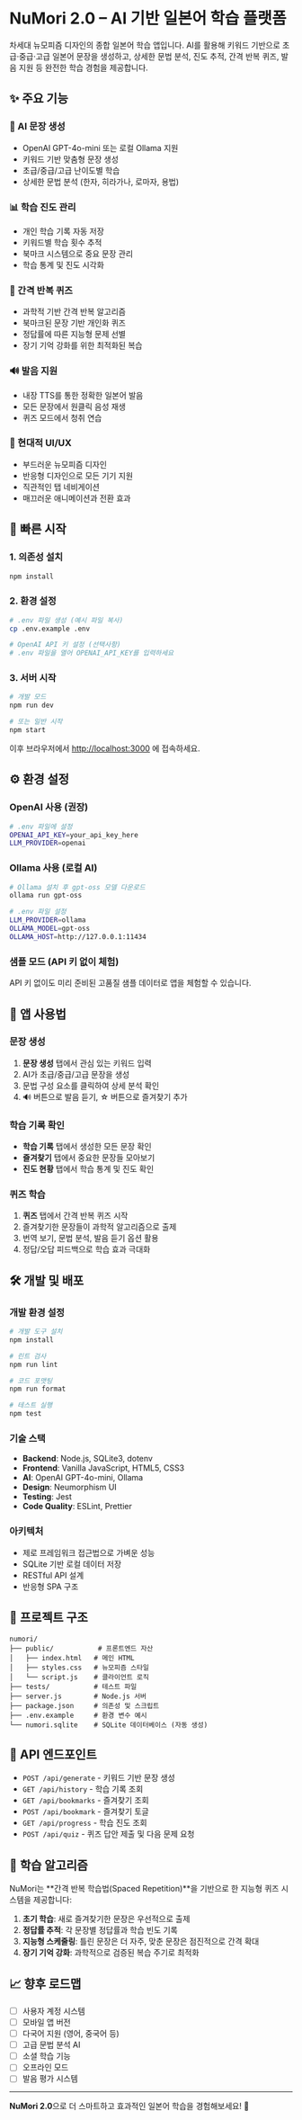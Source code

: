 # NuMori 2.0 – AI 기반 일본어 학습 플랫폼

차세대 뉴모피즘 디자인의 종합 일본어 학습 앱입니다. AI를 활용해 키워드 기반으로 초급·중급·고급 일본어 문장을 생성하고, 상세한 문법 분석, 진도 추적, 간격 반복 퀴즈, 발음 지원 등 완전한 학습 경험을 제공합니다.

## ✨ 주요 기능

### 🧠 AI 문장 생성
- OpenAI GPT-4o-mini 또는 로컬 Ollama 지원
- 키워드 기반 맞춤형 문장 생성
- 초급/중급/고급 난이도별 학습
- 상세한 문법 분석 (한자, 히라가나, 로마자, 용법)

### 📊 학습 진도 관리
- 개인 학습 기록 자동 저장
- 키워드별 학습 횟수 추적
- 북마크 시스템으로 중요 문장 관리
- 학습 통계 및 진도 시각화

### 🎯 간격 반복 퀴즈
- 과학적 기반 간격 반복 알고리즘
- 북마크된 문장 기반 개인화 퀴즈
- 정답률에 따른 지능형 문제 선별
- 장기 기억 강화를 위한 최적화된 복습

### 🔊 발음 지원
- 내장 TTS를 통한 정확한 일본어 발음
- 모든 문장에서 원클릭 음성 재생
- 퀴즈 모드에서 청취 연습

### 🎨 현대적 UI/UX
- 부드러운 뉴모피즘 디자인
- 반응형 디자인으로 모든 기기 지원
- 직관적인 탭 네비게이션
- 매끄러운 애니메이션과 전환 효과

## 🚀 빠른 시작

### 1. 의존성 설치
```bash
npm install
```

### 2. 환경 설정
```bash
# .env 파일 생성 (예시 파일 복사)
cp .env.example .env

# OpenAI API 키 설정 (선택사항)
# .env 파일을 열어 OPENAI_API_KEY를 입력하세요
```

### 3. 서버 시작
```bash
# 개발 모드
npm run dev

# 또는 일반 시작
npm start
```

이후 브라우저에서 <http://localhost:3000> 에 접속하세요.

## ⚙️ 환경 설정

### OpenAI 사용 (권장)
```bash
# .env 파일에 설정
OPENAI_API_KEY=your_api_key_here
LLM_PROVIDER=openai
```

### Ollama 사용 (로컬 AI)
```bash
# Ollama 설치 후 gpt-oss 모델 다운로드
ollama run gpt-oss

# .env 파일 설정
LLM_PROVIDER=ollama
OLLAMA_MODEL=gpt-oss
OLLAMA_HOST=http://127.0.0.1:11434
```

### 샘플 모드 (API 키 없이 체험)
API 키 없이도 미리 준비된 고품질 샘플 데이터로 앱을 체험할 수 있습니다.

## 📱 앱 사용법

### 문장 생성
1. **문장 생성** 탭에서 관심 있는 키워드 입력
2. AI가 초급/중급/고급 문장을 생성
3. 문법 구성 요소를 클릭하여 상세 분석 확인
4. 🔊 버튼으로 발음 듣기, ☆ 버튼으로 즐겨찾기 추가

### 학습 기록 확인
- **학습 기록** 탭에서 생성한 모든 문장 확인
- **즐겨찾기** 탭에서 중요한 문장들 모아보기
- **진도 현황** 탭에서 학습 통계 및 진도 확인

### 퀴즈 학습
1. **퀴즈** 탭에서 간격 반복 퀴즈 시작
2. 즐겨찾기한 문장들이 과학적 알고리즘으로 출제
3. 번역 보기, 문법 분석, 발음 듣기 옵션 활용
4. 정답/오답 피드백으로 학습 효과 극대화

## 🛠️ 개발 및 배포

### 개발 환경 설정
```bash
# 개발 도구 설치
npm install

# 린트 검사
npm run lint

# 코드 포맷팅
npm run format

# 테스트 실행
npm test
```

### 기술 스택
- **Backend**: Node.js, SQLite3, dotenv
- **Frontend**: Vanilla JavaScript, HTML5, CSS3
- **AI**: OpenAI GPT-4o-mini, Ollama
- **Design**: Neumorphism UI
- **Testing**: Jest
- **Code Quality**: ESLint, Prettier

### 아키텍처
- 제로 프레임워크 접근법으로 가벼운 성능
- SQLite 기반 로컬 데이터 저장
- RESTful API 설계
- 반응형 SPA 구조

## 📂 프로젝트 구조

```
numori/
├── public/           # 프론트엔드 자산
│   ├── index.html   # 메인 HTML
│   ├── styles.css   # 뉴모피즘 스타일
│   └── script.js    # 클라이언트 로직
├── tests/           # 테스트 파일
├── server.js        # Node.js 서버
├── package.json     # 의존성 및 스크립트
├── .env.example     # 환경 변수 예시
└── numori.sqlite    # SQLite 데이터베이스 (자동 생성)
```

## 🔗 API 엔드포인트

- `POST /api/generate` - 키워드 기반 문장 생성
- `GET /api/history` - 학습 기록 조회
- `GET /api/bookmarks` - 즐겨찾기 조회
- `POST /api/bookmark` - 즐겨찾기 토글
- `GET /api/progress` - 학습 진도 조회
- `POST /api/quiz` - 퀴즈 답안 제출 및 다음 문제 요청

## 🎯 학습 알고리즘

NuMori는 **간격 반복 학습법(Spaced Repetition)**을 기반으로 한 지능형 퀴즈 시스템을 제공합니다:

1. **초기 학습**: 새로 즐겨찾기한 문장은 우선적으로 출제
2. **정답률 추적**: 각 문장별 정답률과 학습 빈도 기록
3. **지능형 스케줄링**: 틀린 문장은 더 자주, 맞춘 문장은 점진적으로 간격 확대
4. **장기 기억 강화**: 과학적으로 검증된 복습 주기로 최적화

## 📈 향후 로드맵

- [ ] 사용자 계정 시스템
- [ ] 모바일 앱 버전
- [ ] 다국어 지원 (영어, 중국어 등)
- [ ] 고급 문법 분석 AI
- [ ] 소셜 학습 기능
- [ ] 오프라인 모드
- [ ] 발음 평가 시스템

---

**NuMori 2.0**으로 더 스마트하고 효과적인 일본어 학습을 경험해보세요! 🌸

